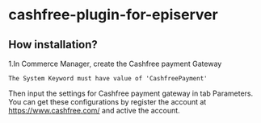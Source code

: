 # cashfree-plugin-for-episerver
## How installation?
1.In Commerce Manager, create the Cashfree payment Gateway

	The System Keyword must have value of 'CashfreePayment'
Then input the settings for Cashfree payment gateway in tab Parameters.
	You can get these configurations by register the account at https://www.cashfree.com/ and active the account.

